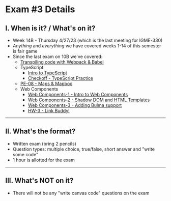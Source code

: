# Exam #3 Details

## I. When is it? / What's on it?
- Week 14B - Thursday 4/27/23 (which is the last meeting for IGME-330)
- *Anything* and *everything* we have covered weeks 1-14 of this semester is fair game
- Since the last exam on 10B we've covered:
  - [Transpiling code with Webpack & Babel](bundling-transpiling.md)
  - TypeScript
    - [Intro to TypeScript](https://github.com/tonethar/IGME-330-Master/blob/master/notes/intro-typescript.md)
    - [Checkoff - TypeScript Practice](../checkoffs/typescript-practice.md)
  - [PE-08 - Maps & Mapbox](../pe/pe-08.md)
  - Web Components
    - [Web Components-1 - Intro to Web Components](wc-1.md)
    - [Web Components-2 - Shadow DOM and HTML Templates](wc-2.md)
    - [Web Components-3 - Adding Bulma support](wc-3.md)
    - [HW-3 - Link Buddy!](../hw/hw-3.md)

<hr>

## II. What's the format?
- Written exam (bring 2 pencils)
- Question types: multiple choice, true/false, short answer and "write some code"
- 1 hour is allotted for the exam

<hr>

## III. What's NOT on it?

- There will not be any "write canvas code" questions on the exam
